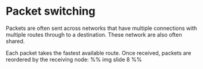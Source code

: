 # Packet switching
Packets are often sent across networks that have multiple connections with
multiple routes through to a destination. These network are also often shared.

Each packet takes the fastest available route. Once received, packets are
reordered by the receiving node:
%% img slide 8 %%

